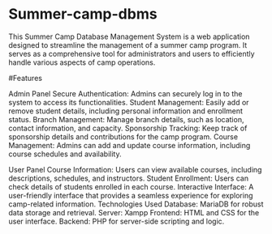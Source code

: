 # Summer-camp-dbms

This Summer Camp Database Management System is a web application designed to streamline the management of a summer camp program. It serves as a comprehensive tool for administrators and users to efficiently handle various aspects of camp operations.

#Features

Admin Panel
Secure Authentication: Admins can securely log in to the system to access its functionalities.
Student Management: Easily add or remove student details, including personal information and enrollment status.
Branch Management: Manage branch details, such as location, contact information, and capacity.
Sponsorship Tracking: Keep track of sponsorship details and contributions for the camp program.
Course Management: Admins can add and update course information, including course schedules and availability.

User Panel
Course Information: Users can view available courses, including descriptions, schedules, and instructors.
Student Enrollment: Users can check details of students enrolled in each course.
Interactive Interface: A user-friendly interface that provides a seamless experience for exploring camp-related information.
Technologies Used
Database: MariaDB for robust data storage and retrieval.
Server: Xampp
Frontend: HTML and CSS for the user interface.
Backend: PHP for server-side scripting and logic.

